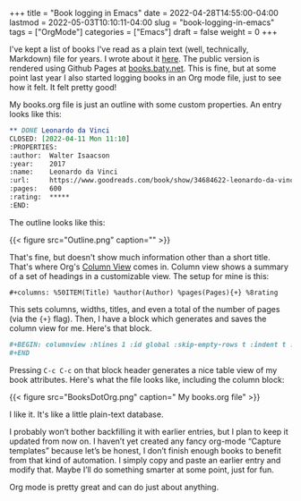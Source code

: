 +++
title = "Book logging in Emacs"
date = 2022-04-28T14:55:00-04:00
lastmod = 2022-05-03T10:10:11-04:00
slug = "book-logging-in-emacs"
tags = ["OrgMode"]
categories = ["Emacs"]
draft = false
weight = 0
+++

I've kept a list of books I've read as a plain text (well, technically, Markdown) file for years. I wrote about it [here](/2021/book-logging-in-plain-text-2/). The public version is rendered using Github Pages at [books.baty.net](https://books.baty.net).  This is fine, but at some point last year I also started logging books in an Org mode file, just to see how it felt. It felt pretty good!

<!--more-->

My books.org file is just an outline with some custom properties. An entry looks like this:

```org
** DONE Leonardo da Vinci
CLOSED: [2022-04-11 Mon 11:10]
:PROPERTIES:
:author:  Walter Isaacson
:year:    2017
:name:    Leonardo da Vinci
:url:     https://www.goodreads.com/book/show/34684622-leonardo-da-vinci
:pages:   600
:rating:  *****
:END:
```

The outline looks like this:

{{< figure src="Outline.png" caption="" >}}

That's fine, but doesn't show much information other than a short title. That's where Org's [Column View](https://orgmode.org/manual/Column-attributes.html) comes in. Column view shows a summary of a set of headings in a customizable view. The setup for mine is this:

`#+columns: %50ITEM(Title) %author(Author) %pages(Pages){+} %8rating`

This sets columns, widths, titles, and even a total of the number of pages (via the `{+}` flag). Then, I have a block which generates and saves the column view for me. Here's that block.

```org
#+BEGIN: columnview :hlines 1 :id global :skip-empty-rows t :indent t :match "-noexport"
#+END
```

Pressing `C-c C-c` on that block header generates a nice table view of my book attributes. Here's what the file looks like, including the column block:

{{< figure src="BooksDotOrg.png" caption=" My books.org file" >}}

I like it. It's like a little plain-text database.

I probably won’t bother backfilling it with earlier entries, but I plan to keep it updated from now on. I haven’t yet created any fancy org-mode “Capture templates” because let’s be honest, I don’t finish enough books to benefit from that kind of automation. I simply copy and paste an earlier entry and modify that. Maybe I’ll do something smarter at some point, just for fun.

Org mode is pretty great and can do just about anything.

[//]: # "Exported with love from a post written in Org mode"
[//]: # "- https://github.com/kaushalmodi/ox-hugo"
